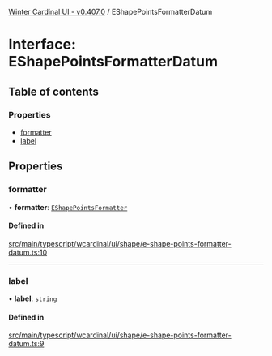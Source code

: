 [Winter Cardinal UI - v0.407.0](../index.md) / EShapePointsFormatterDatum

# Interface: EShapePointsFormatterDatum

## Table of contents

### Properties

- [formatter](EShapePointsFormatterDatum.md#formatter)
- [label](EShapePointsFormatterDatum.md#label)

## Properties

### formatter

• **formatter**: [`EShapePointsFormatter`](../index.md#eshapepointsformatter)

#### Defined in

[src/main/typescript/wcardinal/ui/shape/e-shape-points-formatter-datum.ts:10](https://github.com/winter-cardinal/winter-cardinal-ui/blob/v0.407.0/src/main/typescript/wcardinal/ui/shape/e-shape-points-formatter-datum.ts#L10)

___

### label

• **label**: `string`

#### Defined in

[src/main/typescript/wcardinal/ui/shape/e-shape-points-formatter-datum.ts:9](https://github.com/winter-cardinal/winter-cardinal-ui/blob/v0.407.0/src/main/typescript/wcardinal/ui/shape/e-shape-points-formatter-datum.ts#L9)
